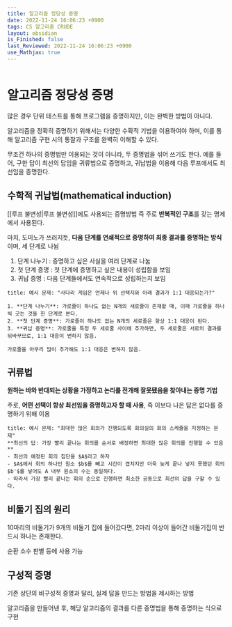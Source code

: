 ```yaml
---
title: 알고리즘 정당성 증명
date: 2022-11-24 16:06:23 +0900
tags: CS 알고리즘 CRUDE
layout: obsidian
is_Finished: false
last_Reviewed: 2022-11-24 16:06:23 +0900
use_Mathjax: true
---
```

```toc

```
# 알고리즘 정당성 증명
많은 경우 단위 테스트를 통해 프로그램을 증명하지만, 이는 완벽한 방법이 아니다.

알고리즘을 정확히 증명하기 위해서는 다양한 수확적 기법을 이용하여야 하며, 이를 통해 알고리즘 구현 시의 통찰과 구조를 완벽히 이해할 수 있다.

무조건 하나의 증명법만 이용되는 것이 아니라, 두 증명법을 섞어 쓰기도 한다.
예를 들어, 구한 답이 최선의 답임을 귀류법으로 증명하고, 귀납법을 이용해 다음 루프에서도 최선임을 증명한다.

## 수학적 귀납법(mathematical induction)
[[루프 불변성|루프 불변성]]에도 사용되는 증명방법
즉 주로 **반복적인 구조**를 갖는 명제에서 사용된다.

마치, 도미노가 쓰러지듯, **다음 단계를 연쇄적으로 증명하여 최종 결과를 증명하는 방식**이며, 세 단계로 나뉨

1. 단계 나누기 : 증명하고 싶은 사실을 여러 단계로 나눔
3. 첫 단계 증명 : 첫 단계에 증명하고 싶은 내용이 성립함을 보임
4. 귀납 증명 : 다음 단계들에서도 연속적으로 성립하는지 보임

```ad-example
title: 예시 문제: "사다리 게임은 언제나 위 선택지와 아래 결과가 1:1 대응되는가?"

1. **단계 나누기**: 가로줄이 하나도 없는 N개의 새로줄이 존재할 때, 이때 가로줄을 하나 씩 긋는 것을 한 단계로 본다.
2. **첫 단계 증명**: 가로줄이 하나도 없는 N개의 세로줄은 항상 1:1 대응이 된다.
3. **귀납 증명**: 가로줄을 특정 두 세로줄 사이에 추가하면, 두 세로줄은 서로의 결과를 뒤바꾸므로, 1:1 대응이 변하지 않음. 

가로줄을 아무리 많이 추가해도 1:1 대응은 변하지 않음.
```

## 귀류법
**원하는 바와 반대되는 상황을 가정하고 논리를 전개해 잘못됐음을 찾아내는 증명 기법**

주로, **어떤 선택이 항상 최선임을 증명하고자 할 때 사용**, 즉 이보다 나은 답은 없다를 증명하기 위해 이용

```ad-example
title: 예시 문제: "최대한 많은 회의가 진행되도록 회의실의 회의 스케쥴을 지정하는 문제"
**최선의 답: 가장 빨리 끝나는 회의를 순서로 배정하면 최대한 많은 회의를 진행할 수 있음**
- 최선의 예정된 회의 집단을 $A$라고 하자
- $A$에서 회의 하나인 원소 $b$를 빼고 시간이 겹치지만 더욱 늦게 끝나 넣지 못했던 회의  $b'$를 넣어도 A 내부 원소의 수는 동일하다.
- 따라서 가장 빨리 끝나는 회의 순으로 진행하면 최소한 공동으로 최선의 답을 구할 수 있다.
```

## 비둘기 집의 원리

10마리의 비둘기가 9개의 비둘기 집에 들어갔다면, 2마리 이상이 들어간 비둘기집이 반드시 하나는 존재한다.

순환 소수 판별 등에 사용 가능

## 구성적 증명
기존 상단의 비구성적 증명과 달리, 실제 답을 만드는 방법을 제시하는 방법

알고리즘을 만들어낸 후, 해당 알고리즘의 결과를 다른 증명법을 통해 증명하는 식으로 구현

